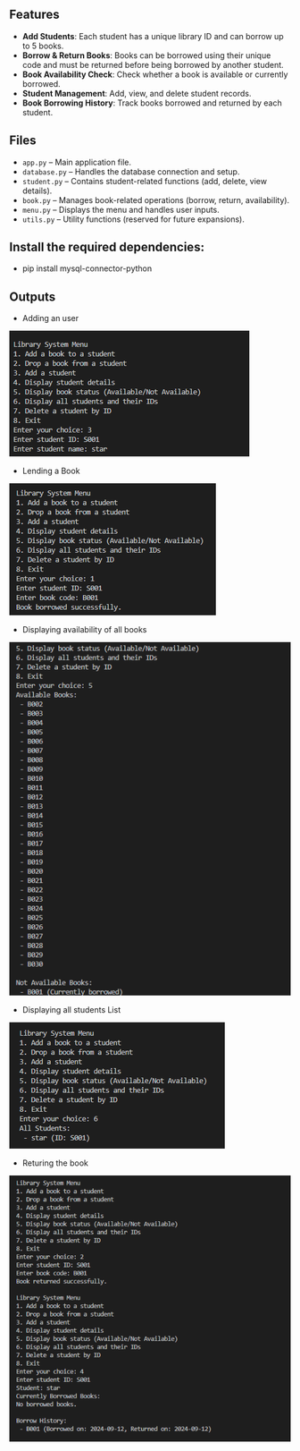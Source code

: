 
## Features
- **Add Students**: Each student has a unique library ID and can borrow up to 5 books.
- **Borrow & Return Books**: Books can be borrowed using their unique code and must be returned before being borrowed by another student.
- **Book Availability Check**: Check whether a book is available or currently borrowed.
- **Student Management**: Add, view, and delete student records.
- **Book Borrowing History**: Track books borrowed and returned by each student.

## Files
- `app.py` – Main application file.
- `database.py` – Handles the database connection and setup.
- `student.py` – Contains student-related functions (add, delete, view details).
- `book.py` – Manages book-related operations (borrow, return, availability).
- `menu.py` – Displays the menu and handles user inputs.
- `utils.py` – Utility functions (reserved for future expansions).

## Install the required dependencies:
- pip install mysql-connector-python

## Outputs
- Adding an user

![Library System Screenshot 1](outputs/output1.png)


- Lending a Book

![Library System Screenshot 2](outputs/output2.png)

- Displaying availability of all books

![Library System Screenshot 3](outputs/output3.png)

- Displaying all students List

![Library System Screenshot 4](outputs/output4.png)

- Returing the book

![Library System Screenshot 5](outputs/output5.png)
